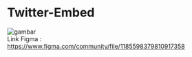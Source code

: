 # Twitter-Embed
![gambar](https://user-images.githubusercontent.com/90758763/212377416-b90df3d6-3037-4cd6-acad-c18b48f0fb59.png)
<br>Link Figma : <br>
https://www.figma.com/community/file/1185598379810917358
